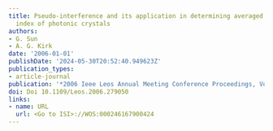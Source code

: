 ```yaml
---
title: Pseudo-interference and its application in determining averaged phase refractive
  index of photonic crystals
authors:
- G. Sun
- A. G. Kirk
date: '2006-01-01'
publishDate: '2024-05-30T20:52:40.949623Z'
publication_types:
- article-journal
publication: '*2006 Ieee Leos Annual Meeting Conference Proceedings, Vols 1 and 2*'
doi: Doi 10.1109/Leos.2006.279050
links:
- name: URL
  url: <Go to ISI>://WOS:000246167900424
---
```

